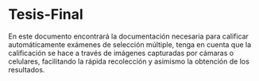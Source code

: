 # Tesis-Final
En este documento encontrará la documentación necesaria para calificar automáticamente exámenes de selección múltiple, tenga en cuenta que la calificación se hace a través de imágenes capturadas por cámaras o celulares, facilitando la rápida recolección y asimismo la obtención de los resultados.
